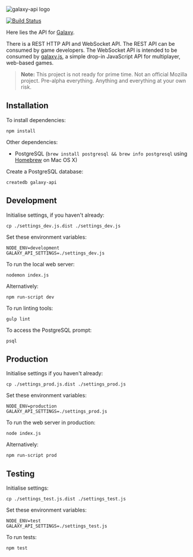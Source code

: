 ![galaxy-api logo](images/logo.png?raw=true)

[![Build Status](https://travis-ci.org/mozilla/galaxy-api.svg?branch=master)](https://travis-ci.org/mozilla/galaxy-api "Build Status")

Here lies the API for [Galaxy](https://github.com/mozilla/galaxy).

There is a REST HTTP API and WebSocket API. The REST API can be consumed by game developers. The WebSocket API is intended to be consumed by [galaxy.js](https://github.com/mozilla/galaxy.js), a simple drop-in JavaScript API for multiplayer, web-based games.

> __Note:__ This project is not ready for prime time. Not an official Mozilla project. Pre-alpha everything. Anything and everything at your own risk.


## Installation

To install dependencies:

    npm install

Other dependencies:

* PostgreSQL (`brew install postgresql && brew info postgresql` using [Homebrew](http://brew.sh/) on Mac OS X)

Create a PostgreSQL database:

    createdb galaxy-api


## Development

Initialise settings, if you haven't already:

    cp ./settings_dev.js.dist ./settings_dev.js

Set these environment variables:

    NODE_ENV=development
    GALAXY_API_SETTINGS=./settings_dev.js

To run the local web server:

    nodemon index.js

Alternatively:

    npm run-script dev

To run linting tools:

    gulp lint

To access the PostgreSQL prompt:

    psql


## Production

Initialise settings if you haven't already:

    cp ./settings_prod.js.dist ./settings_prod.js

Set these environment variables:

    NODE_ENV=production
    GALAXY_API_SETTINGS=./settings_prod.js

To run the web server in production:

    node index.js

Alternatively:

    npm run-script prod


## Testing

Initialise settings:

    cp ./settings_test.js.dist ./settings_test.js

Set these environment variables:

    NODE_ENV=test
    GALAXY_API_SETTINGS=./settings_test.js

To run tests:

    npm test
